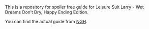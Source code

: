 This is a repository for spoiler free guide for Leisure Suit Larry - Wet Dreams Don't Dry, Happy Ending Edition.

You can find the actual guide from [NGH](http://www.nicegamehints.com/).
